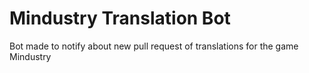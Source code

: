 # Mindustry Translation Bot

Bot made to notify about new pull request of translations for the game Mindustry